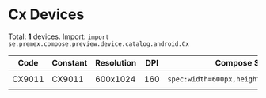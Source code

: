 # Cx Devices

Total: **1** devices. Import: `import se.premex.compose.preview.device.catalog.android.Cx`

| Code | Constant | Resolution | DPI | Compose Spec | Preview Usage |
|------|----------|------------|-----|-------------|---------------|
| CX9011 | CX9011 | 600x1024 | 160 | `spec:width=600px,height=1024px,dpi=160` | `@Preview(device = Cx.CX9011)` |

<!-- Generated automatically. Do not edit manually. -->
